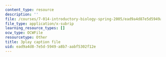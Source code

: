 ```yaml
---
content_type: resource
description: ''
file: /courses/7-014-introductory-biology-spring-2005/ead9a4d87e5d5949a8b7aabf5302f12e_Y8eEMYqkwz0.vtt
file_type: application/x-subrip
learning_resource_types: []
ocw_type: OCWFile
resourcetype: Other
title: 3play caption file
uid: ead9a4d8-7e5d-5949-a8b7-aabf5302f12e
---
```

